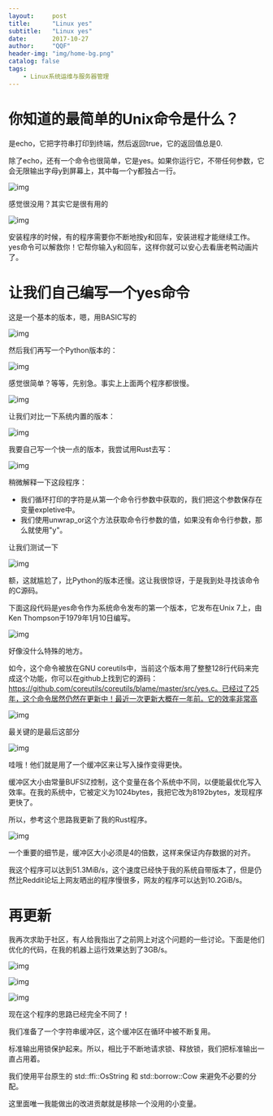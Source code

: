 ```yaml
---
layout:     post
title:      "Linux yes"
subtitle:   "Linux yes"
date:       2017-10-27
author:     "QQF"
header-img: "img/home-bg.png"
catalog: false
tags:
    - Linux系统运维与服务器管理
---
```


# 你知道的最简单的Unix命令是什么？

是echo，它把字符串打印到终端，然后返回true，它的返回值总是0.

除了echo，还有一个命令也很简单，它是yes。如果你运行它，不带任何参数，它会无限输出字母y到屏幕上，其中每一个y都独占一行。

![img](/img/in-post/2017-10-27-linux-yes/01.png)

感觉很没用？其实它是很有用的

![img](/img/in-post/2017-10-27-linux-yes/02.png)

安装程序的时候，有的程序需要你不断地按y和回车，安装进程才能继续工作。yes命令可以解救你！它帮你输入y和回车，这样你就可以安心去看唐老鸭动画片了。

# 让我们自己编写一个yes命令

这是一个基本的版本，嗯，用BASIC写的

![img](/img/in-post/2017-10-27-linux-yes/03.png)

然后我们再写一个Python版本的：

![img](/img/in-post/2017-10-27-linux-yes/04.png)

感觉很简单？等等，先别急。事实上上面两个程序都很慢。

![img](/img/in-post/2017-10-27-linux-yes/05.png)

让我们对比一下系统内置的版本：

![img](/img/in-post/2017-10-27-linux-yes/06.png)

我要自己写一个快一点的版本，我尝试用Rust去写：

![img](/img/in-post/2017-10-27-linux-yes/07.png)

稍微解释一下这段程序：

* 我们循环打印的字符是从第一个命令行参数中获取的，我们把这个参数保存在变量expletive中。
* 我们使用unwrap_or这个方法获取命令行参数的值，如果没有命令行参数，那么就使用"y"。

让我们测试一下

![img](/img/in-post/2017-10-27-linux-yes/08.png)

额，这就尴尬了，比Python的版本还慢。这让我很惊讶，于是我到处寻找该命令的C源码。

下面这段代码是yes命令作为系统命令发布的第一个版本，它发布在Unix 7上，由Ken Thompson于1979年1月10日编写。

![img](/img/in-post/2017-10-27-linux-yes/09.png)

好像没什么特殊的地方。

如今，这个命令被放在GNU coreutils中，当前这个版本用了整整128行代码来完成这个功能，你可以在github上找到它的源码：https://github.com/coreutils/coreutils/blame/master/src/yes.c。已经过了25年，这个命令居然仍然在更新中！最近一次更新大概在一年前。它的效率非常高

![img](/img/in-post/2017-10-27-linux-yes/10.png)

最关键的是最后这部分

![img](/img/in-post/2017-10-27-linux-yes/11.png)

哇哦！他们就是用了一个缓冲区来让写入操作变得更快。

缓冲区大小由常量BUFSIZ控制，这个变量在各个系统中不同，以便能最优化写入效率。在我的系统中，它被定义为1024bytes，我把它改为8192bytes，发现程序更快了。

所以，参考这个思路我更新了我的Rust程序。

![img](/img/in-post/2017-10-27-linux-yes/12.png)

一个重要的细节是，缓冲区大小必须是4的倍数，这样来保证内存数据的对齐。

我这个程序可以达到51.3MiB/s，这个速度已经快于我的系统自带版本了，但是仍然比Reddit论坛上网友晒出的程序慢很多，网友的程序可以达到10.2GiB/s。

# 再更新

我再次求助于社区，有人给我指出了之前网上对这个问题的一些讨论。下面是他们优化的代码，在我的机器上运行效果达到了3GB/s。

![img](/img/in-post/2017-10-27-linux-yes/13.png)

![img](/img/in-post/2017-10-27-linux-yes/14.png)

![img](/img/in-post/2017-10-27-linux-yes/15.png)

现在这个程序的思路已经完全不同了！

我们准备了一个字符串缓冲区，这个缓冲区在循环中被不断复用。

标准输出用锁保护起来。所以，相比于不断地请求锁、释放锁，我们把标准输出一直占用着。

我们使用平台原生的 std::ffi::OsString 和 std::borrow::Cow 来避免不必要的分配。

这里面唯一我能做出的改进贡献就是移除一个没用的小变量。
